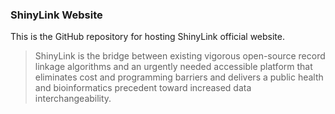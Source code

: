 ### ShinyLink Website

This is the GitHub repository for hosting ShinyLink official website.

> ShinyLink is the bridge between existing vigorous open-source record linkage algorithms and an urgently needed accessible platform that eliminates cost and programming barriers and delivers a public health and bioinformatics precedent toward increased data interchangeability.

